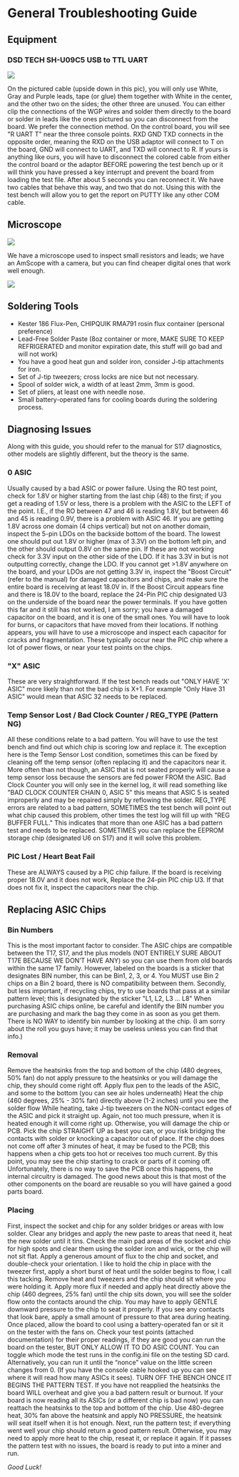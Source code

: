 # General Troubleshooting Guide

## Equipment

### DSD TECH SH-U09C5 USB to TTL UART

<img src="/Assets/DSD-TECH-SH-U09C5.png" />

On the pictured cable (upside down in this pic), you will only use White, Gray and Purple leads, tape (or glue) them together with White in the center, and the other two on the sides; the other three are unused.
You can either clip the connections of the WGP wires and solder them directly to the board or solder in leads like the ones pictured so you can disconnect from the board. We prefer the connection method.
On the control board, you will see "R UART T" near the three console points. RXD GND TXD connects in the opposite order, meaning the RXD on the USB adaptor will connect to T on the board, GND will connect to UART, and TXD will connect to R.
If yours is anything like ours, you will have to disconnect the colored cable from either the control board or the adaptor BEFORE powering the test bench up or it will think you have pressed a key interrupt and prevent the board from loading the test file. After about 5 seconds you can reconnect it. We have two cables that behave this way, and two that do not.
Using this with the test bench will allow you to get the report on PUTTY like any other COM cable.

## Microscope

<img src="/Assets/Amscope-Microscope.jpeg" />

We have a microscope used to inspect small resistors and leads; we have an AmScope with a camera, but you can find cheaper digital ones that work well enough.

<img src="/Assets/Digital-Microscope.jpeg" />

## Soldering Tools

- Kester 186 Flux-Pen, CHIPQUIK RMA791 rosin flux container (personal preference)
- Lead-Free Solder Paste (8oz container or more, MAKE SURE TO KEEP REFRIGERATED and monitor expiration date, this stuff will go bad and will not work)
- You have a good heat gun and solder iron, consider J-tip attachments for iron.
- Set of J-tip tweezers; cross locks are nice but not necessary.
- Spool of solder wick, a width of at least 2mm, 3mm is good.
- Set of pliers, at least one with needle nose.
- Small battery-operated fans for cooling boards during the soldering process.

## Diagnosing Issues

Along with this guide, you should refer to the manual for S17 diagnostics, other models are slightly different, but the theory is the same.

### 0 ASIC

Usually caused by a bad ASIC or power failure.
Using the RO test point, check for 1.8V or higher starting from the last chip (48) to the first; if you get a reading of 1.5V or less, there is a problem with the ASIC to the LEFT of the point. I.E., if the RO between 47 and 46 is reading 1.8V, but between 46 and 45 is reading 0.9V, there is a problem with ASIC 46.
If you are getting 1.8V across one domain (4 chips vertical) but not on another domain, inspect the 5-pin LDOs on the backside bottom of the board. The lowest one should put out 1.8V or higher (max of 3.3V) on the bottom left pin, and the other should output 0.8V on the same pin. If these are not working check for 3.3V input on the other side of the LDO. If it has 3.3V in but is not outputting correctly, change the LDO.
If you cannot get >1.8V anywhere on the board, and your LDOs are not getting 3.3V in, inspect the "Boost Circuit" (refer to the manual) for damaged capacitors and chips, and make sure the entire board is receiving at least 18.0V in.
If the Boost Circuit appears fine and there is 18.0V to the board, replace the 24-Pin PIC chip designated U3 on the underside of the board near the power terminals.
If you have gotten this far and it still has not worked, I am sorry; you have a damaged capacitor on the board, and it is one of the small ones. You will have to look for burns, or capacitors that have moved from their locations. If nothing appears, you will have to use a microscope and inspect each capacitor for cracks and fragmentation. These typically occur near the PIC chip where a lot of power flows, or near your test points on the chips.

### "X" ASIC

These are very straightforward. If the test bench reads out "ONLY HAVE 'X' ASIC" more likely than not the bad chip is X+1. For example "Only Have 31 ASIC" would mean that ASIC 32 needs to be replaced.

### Temp Sensor Lost / Bad Clock Counter / REG_TYPE (Pattern NG)

All these conditions relate to a bad pattern. You will have to use the test bench and find out which chip is scoring low and replace it.
The exception here is the Temp Sensor Lost condition, sometimes this can be fixed by cleaning off the temp sensor (often replacing it) and the capacitors near it. More often than not though, an ASIC that is not seated properly will cause a temp sensor loss because the sensors are fed power FROM the ASIC.
Bad Clock Counter you will only see in the kernel log, it will read something like "BAD CLOCK COUNTER CHAIN 0, ASIC 5" this means that ASIC 5 is seated improperly and may be repaired simply by reflowing the solder.
REG_TYPE errors are related to a bad pattern, SOMETIMES the test bench will point out what chip caused this problem, other times the test log will fill up with "REG BUFFER FULL." This indicates that more than one ASIC has a bad pattern test and needs to be replaced. SOMETIMES you can replace the EEPROM storage chip (designated U6 on S17) and it will solve this problem.

### PIC Lost / Heart Beat Fail

These are ALWAYS caused by a PIC chip failure. If the board is receiving proper 18.0V and it does not work, Replace the 24-pin PIC chip U3. If that does not fix it, inspect the capacitors near the chip.

## Replacing ASIC Chips

### Bin Numbers

This is the most important factor to consider. The ASIC chips are compatible between the T17, S17, and the plus models (NOT ENTIRELY SURE ABOUT T17E BECAUSE WE DON’T HAVE ANY) so you can use them from old boards within the same 17 family. However, labeled on the boards is a sticker that designates BIN number, this can be Bin1, 2, 3, or 4. You MUST use Bin 2 chips on a Bin 2 board, there is NO compatibility between them. Secondly, but less important, if recycling chips, try to use boards that pass at a similar pattern level; this is designated by the sticker "L1, L2, L3 … L8"
When purchasing ASIC chips online, be careful and identify the BIN number you are purchasing and mark the bag they come in as soon as you get them. There is NO WAY to identify bin number by looking at the chip. (I am sorry about the roll you guys have; it may be useless unless you can find that info.)

### Removal

Remove the heatsinks from the top and bottom of the chip (480 degrees, 50% fan) do not apply pressure to the heatsinks or you will damage the chip, they should come right off.
Apply flux pen to the leads of the ASIC, and some to the bottom (you can see air holes underneath)
Heat the chip (460 degrees, 25% - 30% fan) directly above (1-2 inches) until you see the solder flow
While heating, take J-tip tweezers on the NON-contact edges of the ASIC and pick it straight up. Again, not too much pressure, when it is heated enough it will come right up. Otherwise, you will damage the chip or PCB. Pick the chip STRAIGHT UP as best you can, or you risk bridging the contacts with solder or knocking a capacitor out of place.
If the chip does not come off after 3 minutes of heat, it may be fused to the PCB; this happens when a chip gets too hot or receives too much current. By this point, you may see the chip starting to crack or parts of it coming off. Unfortunately, there is no way to save the PCB once this happens, the internal circuitry is damaged. The good news about this is that most of the other components on the board are reusable so you will have gained a good parts board.

### Placing

First, inspect the socket and chip for any solder bridges or areas with low solder. Clear any bridges and apply the new paste to areas that need it, heat the new solder until it tins. Check the main pad areas of the socket and chip for high spots and clear them using the solder iron and wick, or the chip will not sit flat. Apply a generous amount of flux to the chip and socket, and double-check your orientation.
I like to hold the chip in place with the tweezer first, apply a short burst of heat until the solder begins to flow, I call this tacking. Remove heat and tweezers and the chip should sit where you were holding it. Apply more flux if needed and apply heat directly above the chip (460 degrees, 25% fan) until the chip sits down, you will see the solder flow onto the contacts around the chip. You may have to apply GENTLE downward pressure to the chip to seat it properly. If you see any contacts that look bare, apply a small amount of pressure to that area during heating.
Once placed, allow the board to cool using a battery-operated fan or sit it on the tester with the fans on.
Check your test points (attached documentation) for their proper readings, if they are good you can run the board on the tester, BUT ONLY ALLOW IT TO DO ASIC COUNT. You can toggle which mode the test runs in the config.ini file on the testing SD card. Alternatively, you can run it until the “nonce” value on the little screen changes from 0. (If you have the console cable hooked up you can see where it will read how many ASICs it sees). TURN OFF THE BENCH ONCE IT BEGINS THE PATTERN TEST. If you have not reapplied the heatsinks the board WILL overheat and give you a bad pattern result or burnout.
If your board is now reading all its ASICs (or a different chip is bad now) you can reattach the heatsinks to the top and bottom of the chip. Use 480-degree heat, 30% fan above the heatsink and apply NO PRESSURE, the heatsink will seat itself when it is hot enough.
Next, run the pattern test; if everything went well your chip should return a good pattern result. Otherwise, you may need to apply more heat to the chip, reseat it, or replace it again.
If it passes the pattern test with no issues, the board is ready to put into a miner and run.

_Good Luck!_
